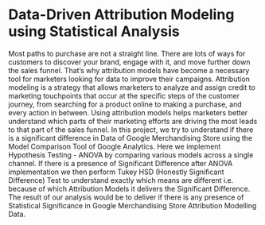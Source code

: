 # Data-Driven Attribution Modeling using Statistical Analysis
Most paths to purchase are not a straight line. There are lots of ways for customers to discover your brand, engage with it, and move further down the sales funnel. That’s why attribution models have become a necessary tool for marketers looking for data to improve their campaigns.   Attribution modeling is a strategy that allows marketers to analyze and assign credit to marketing touchpoints that occur at the specific steps of the customer journey, from searching for a product online to making a purchase, and every action in between. Using attribution models helps marketers better understand which parts of their marketing efforts are driving the most leads to that part of the sales funnel.   In this project, we try to understand if there is a significant difference in Data of Google Merchandising Store using the Model Comparison Tool of Google Analytics. Here we implement Hypothesis Testing - ANOVA by comparing various models across a single channel. If there is a presence of Significant Difference after ANOVA implementation we then perform Tukey HSD (Honestly Significant Difference) Test to understand exactly which means are different i.e. because of which Attribution Models it delivers the Significant Difference. The result of our analysis would be to deliver if there is any presence of Statistical Significance in Google Merchandising Store Attribution Modelling Data. 

